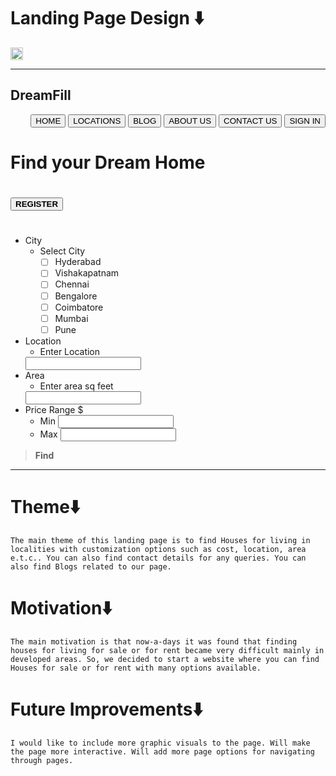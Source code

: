 # **Landing Page Design ⬇️**
<img width="20" height="20" 
src="https://www.clipartmax.com/png/full/59-590244_home-icon-home-icon-png-red.png">
<body style = "background: url(https://images.app.goo.gl/qnWXpgjjkGUDirzh9)">

___
## **DreamFill**
<div style="text-align: right"> 

<button>HOME</button>  <button>LOCATIONS</button>  <button>BLOG</button>  <button>ABOUT US</button> <button>CONTACT US</button>  <button>SIGN IN</button>
 </div>

#
#
#
#
#
# **Find your Dream Home**
#
#
#
# <button>**REGISTER**
#
#
#
* City
  * Select City
    * [ ] Hyderabad
    * [ ] Vishakapatnam
    * [ ] Chennai
    * [ ] Bengalore
    * [ ] Coimbatore
    * [ ] Mumbai
    * [ ] Pune
* Location
  * Enter Location
  <input type="text" id="location" name="location"/>
* Area
  * Enter area sq feet
  <input type="number" id="area" name="area"/>
* Price Range $
  * Min <input type="number" id="min" name="min"/>
  * Max <input type="number" id="max" name="max"/>
  
  
  
   
 

> **Find**
___
# **Theme⬇️**
`The main theme of this landing page is to find Houses for living in localities with customization options such as cost, location, area e.t.c.. You can also find contact details for any queries. You can also find Blogs related to our page. `
# **Motivation⬇️**
`The main motivation is that now-a-days it was found that finding houses for living for sale or for rent became very difficult mainly in developed areas. So, we decided to start a website where you can find Houses for sale or for rent with many options available. `
# **Future Improvements⬇️**
`I would like to include more graphic visuals to the page. Will make the page more interactive. Will add more page options for navigating through pages.`
